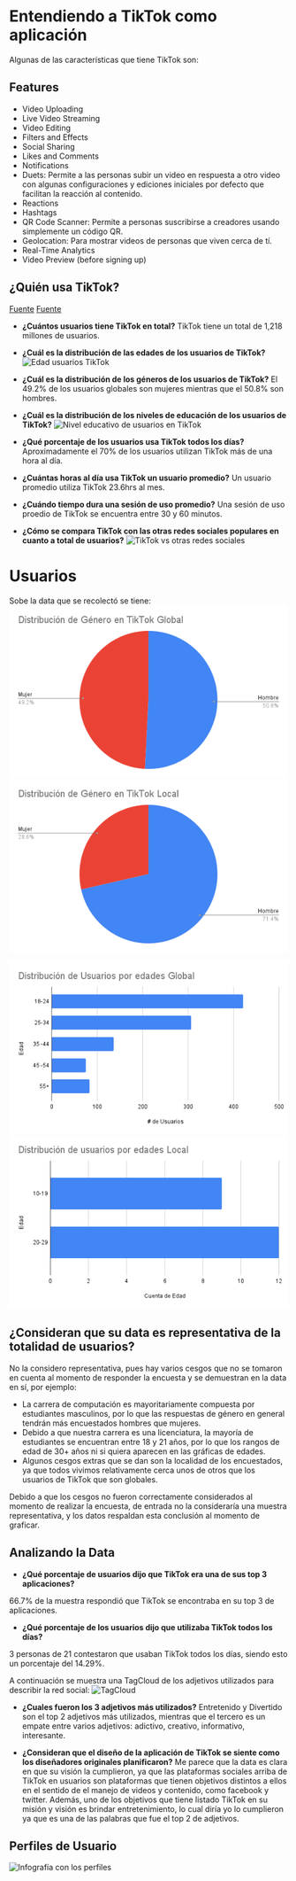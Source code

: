 # Entendiendo a TikTok como aplicación
Algunas de las características que tiene TikTok son:

## Features
- Video Uploading
- Live Video Streaming
- Video Editing
- Filters and Effects
- Social Sharing 
- Likes and Comments
- Notifications
- Duets: Permite a las personas subir un video en respuesta a otro video con algunas configuraciones y ediciones iniciales por defecto que facilitan la reacción al contenido.
- Reactions
- Hashtags
- QR Code Scanner: Permite a personas suscribirse a creadores usando simplemente un código QR.
- Geolocation: Para mostrar videos de personas que viven cerca de tí.
- Real-Time Analytics
- Video Preview (before signing up)

## ¿Quién usa TikTok?

[Fuente](https://www.doofinder.com/es/blog/estadisticas-tiktok)
[Fuente](https://www.primeweb.com.mx/tiktok-estadisticas)

- **¿Cuántos usuarios tiene TikTok en total?**
TikTok tiene un total de 1,218 millones de usuarios.

- **¿Cuál es la distribución de las edades de los usuarios de TikTok?**
![Edad usuarios TikTok](./imgs/edad-usuarios-tiktok.webp)

- **¿Cuál es la distribución de los géneros de los usuarios de TikTok?**
El 49.2% de los usuarios globales son mujeres mientras que el 50.8% son hombres.

- **¿Cuál es la distribución de los niveles de educación de los usuarios de TikTok?**
![Nivel educativo de usuarios en TikTok](./imgs/nivel-de-educacion-tik-tok.jpg)

- **¿Qué porcentaje de los usuarios usa TikTok todos los días?**
Aproximadamente el 70% de los usuarios utilizan TikTok más de una hora al día.

- **¿Cuántas horas al día usa TikTok un usuario promedio?**
Un usuario promedio utiliza TikTok 23.6hrs al mes.

- **¿Cuándo tiempo dura una sesión de uso promedio?**
Una sesión de uso proedio de TikTok se encuentra entre 30 y 60 minutos.

- **¿Cómo se compara TikTok con las otras redes sociales populares en cuanto a total de usuarios?**
![TikTok vs otras redes sociales](./imgs/tiktok-vs-otras-redes-sociales.webp)

# Usuarios
Sobe la data que se recolectó se tiene:
![Distribución de usuarios por género mundial](imgs/DistribucióndeGéneroenTikTokGlobal.png)
![Distribución de usuarios por género local](imgs/DistribucióndeGéneroenTikTokLocal.png)

![Distribución de usuarios por edades mundial](imgs/DistribucióndeUsuariosporedadesGlobal.png)
![Distribución de usuarios por edades local](imgs/DistribucióndeusuariosporedadesLocal.png)

## ¿Consideran que su data es representativa de la totalidad de usuarios?
No la considero representativa, pues hay varios cesgos que no se tomaron en cuenta al momento de responder la encuesta y se demuestran en la data en sí, por ejemplo:
- La carrera de computación es mayoritariamente compuesta por estudiantes masculinos, por lo que las respuestas de género en general tendrán más encuestados hombres que mujeres.
- Debido a que nuestra carrera es una licenciatura, la mayoría de estudiantes se encuentran entre 18 y 21 años, por lo que los rangos de edad de 30+ años ni si quiera aparecen en las gráficas de edades.
- Algunos cesgos extras que se dan son la localidad de los encuestados, ya que todos vivimos relativamente cerca unos de otros que los usuarios de TikTok que son globales.

Debido a que los cesgos no fueron correctamente considerados al momento de realizar la encuesta, de entrada no la consideraría una muestra representativa, y los datos respaldan esta conclusión al momento de graficar.

## Analizando la Data

- **¿Qué porcentaje de usuarios dijo que TikTok era una de sus top 3 aplicaciones?**

66.7% de la muestra respondió que TikTok se encontraba en su top 3 de aplicaciones.
- **¿Qué porcentaje de los usuarios dijo que utilizaba TikTok todos los días?**

3 personas de 21 contestaron que usaban TikTok todos los días, siendo esto un porcentaje del 14.29%.

A continuación se muestra una TagCloud de los adjetivos utilizados para describir la red social:
![TagCloud](./imgs/TikTokTagCloud.png)


- **¿Cuales fueron los 3 adjetivos más utilizados?**
Entretenido y Divertido son el top 2 adjetivos más utilizados, mientras que el tercero es un empate entre varios adjetivos: adictivo, creativo, informativo, interesante. 

- **¿Consideran que el diseño de la aplicación de TikTok se siente como los diseñadores originales planificaron?**
Me parece que la data es clara en que su visión la cumplieron, ya que las plataformas sociales arriba de TikTok en usuarios son plataformas que tienen objetivos distintos a ellos en el sentido de el manejo de videos y contenido, como facebook y twitter. Además, uno de los objetivos que tiene listado TikTok en su misión y visión es brindar entretenimiento, lo cual diría yo lo cumplieron ya que es una de las palabras que fue el top 2 de adjetivos.

## Perfiles de Usuario
![Infografía con los perfiles](./imgs/PerfilesdeUsuariosdeTikTok.png)
